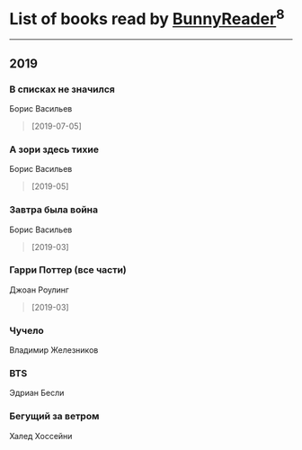 # List of books read by [BunnyReader](https://plus.google.com/u/0/117953264019715943446/)<sup>8</sup>
---

## 2019

### В списках не значился
Борис Васильев
> [2019-07-05] 


### А зори здесь тихие
Борис Васильев
> [2019-05] 


### Завтра была война
Борис Васильев
> [2019-03] 


### Гарри Поттер (все части)
Джоан Роулинг
> [2019-03] 


### Чучело
Владимир Железников


### BTS
Эдриан Бесли


### Бегущий за ветром
Халед Хоссейни





